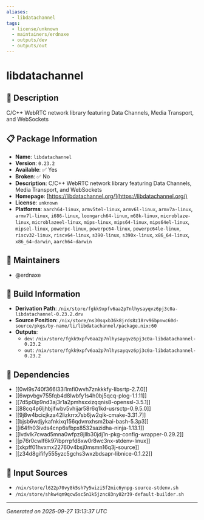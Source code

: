 ```yaml
---
aliases:
  - libdatachannel
tags:
  - license/unknown
  - maintainers/erdnaxe
  - outputs/dev
  - outputs/out
---
```


# libdatachannel

## 📝 Description

C/C++ WebRTC network library featuring Data Channels, Media Transport, and WebSockets

## 📋 Package Information

- **Name**: `libdatachannel`
- **Version**: `0.23.2`
- **Available**: ✅ Yes
- **Broken**: ✅ No
- **Description**: C/C++ WebRTC network library featuring Data Channels, Media Transport, and WebSockets
- **Homepage**: [https://libdatachannel.org/](https://libdatachannel.org/)
- **License**: `unknown`
- **Platforms**: `aarch64-linux`, `armv5tel-linux`, `armv6l-linux`, `armv7a-linux`, `armv7l-linux`, `i686-linux`, `loongarch64-linux`, `m68k-linux`, `microblaze-linux`, `microblazeel-linux`, `mips-linux`, `mips64-linux`, `mips64el-linux`, `mipsel-linux`, `powerpc-linux`, `powerpc64-linux`, `powerpc64le-linux`, `riscv32-linux`, `riscv64-linux`, `s390-linux`, `s390x-linux`, `x86_64-linux`, `x86_64-darwin`, `aarch64-darwin`
## 👥 Maintainers

- @erdnaxe


## 🔧 Build Information

- **Derivation Path**: `/nix/store/fgkk9xpfv6aa2p7nlhysayqvz6pj3c0a-libdatachannel-0.23.2.drv`
- **Source Position**: `/nix/store/ns30sqxb36k8jrds8z18rv96bpnwc60d-source/pkgs/by-name/li/libdatachannel/package.nix:60`
- **Outputs**:
  - `dev`:  `/nix/store/fgkk9xpfv6aa2p7nlhysayqvz6pj3c0a-libdatachannel-0.23.2`
  - `out`:  `/nix/store/fgkk9xpfv6aa2p7nlhysayqvz6pj3c0a-libdatachannel-0.23.2`

## 🔗 Dependencies

- [[0wl9s740f366l33l1mfi0wvh7znkkkfy-libsrtp-2.7.0]]
- [[6wpvbgv755fqb4d8lwbfy1s4h0bj5qcq-plog-1.1.11]]
- [[7d5p0ip9nd3aj3r1a2pmhsxxizqqnis8-openssl-3.5.1]]
- [[88cq4p6ljhbjifwbv5vhijar58r6q1kd-usrsctp-0.9.5.0]]
- [[9j8w4bcicjkza42lizkrrx7sb6jw2qik-cmake-3.31.7]]
- [[bjsb6wdjykafnkixq156qdvmxhsm2bai-bash-5.3p3]]
- [[i64fh03ivds4cnp6sfbpx8532sazidha-ninja-1.13.1]]
- [[lvdvlk7cwad5mna0wfpz8jllb30jdj1n-pkg-config-wrapper-0.29.2]]
- [[p76r0cwlf6k97ibprrpfd8xw0r8wc3nx-stdenv-linux]]
- [[xkpff01hvxmx22760v4bsj0msmn16q3j-source]]
- [[z34d8gifify555yzc5gchs3wxzbdsapr-libnice-0.1.22]]

## 📁 Input Sources

- `/nix/store/l622p70vy8k5sh7y5wizi5f2mic6ynpg-source-stdenv.sh`
- `/nix/store/shkw4qm9qcw5sc5n1k5jznc83ny02r39-default-builder.sh`

---
*Generated on 2025-09-27 13:13:37 UTC*
